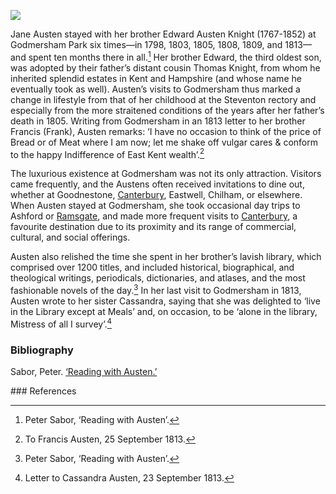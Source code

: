 <a href="https://dev.visual-essays.app"><img src="https://dev-visual-essays.netlify.app/images/ve-button.png"></a>
<param ve-config title="Jane Austen: Godmersham" author="Susan Civale" layout="vtl" 
banner="https://stor.artstor.org/stor/a8bc686a-046f-4df8-8946-dd34baf364cc">

<param ve-entity eid="Q17529295" aliases="Godmersham Park">

Jane Austen stayed with her brother Edward Austen Knight (1767-1852) at Godmersham Park six times—in 1798, 1803, 1805, 1808, 1809, and 1813—and spent ten months there in all.[^ref1]  Her brother Edward, the third oldest son, was adopted by their father’s distant cousin Thomas Knight, from whom he inherited splendid estates in Kent and Hampshire (and whose name he eventually took as well).  Austen’s visits to Godmersham thus marked a change in lifestyle from that of her childhood at the Steventon rectory and especially from the more straitened conditions of the years after her father’s death in 1805.  Writing from Godmersham in an 1813 letter to her brother Francis (Frank), Austen remarks: ‘I have no occasion to think of the price of Bread or of Meat where I am now; let me shake off vulgar cares & conform to the happy Indifference of East Kent wealth’.[^ref2]
<param ve-image url="https://stor.artstor.org/stor/6c1e5309-950a-423e-a8b6-00288674c2d5" label="Godmersham Park">

The luxurious existence at Godmersham was not its only attraction.  Visitors came frequently, and the Austens often received invitations to dine out, whether at Goodnestone, [Canterbury](/austen/austen/-canterbury), Eastwell, Chilham, or elsewhere.  When Austen stayed at Godmersham, she took occasional day trips to Ashford or [Ramsgate](/austen/austen/-ramsgate), and made more frequent visits to [Canterbury](/austen/austen/-canterbury), a favourite destination due to its proximity and its range of commercial, cultural, and social offerings.  
<param ve-image url="https://stor.artstor.org/stor/a9fbde83-5a1f-41d3-9fcb-9ad86496be12" label="Godmersham Park">

Austen also relished the time she spent in her brother’s lavish library, which comprised over 1200 titles, and included historical, biographical, and theological writings, periodicals, dictionaries, and atlases, and the most fashionable novels of the day.[^ref3]   In her last visit to Godmersham in 1813, Austen wrote to her sister Cassandra, saying that she was delighted to ‘live in the Library except at Meals’ and, on occasion, to be ‘alone in the library, Mistress of all I survey’.[^ref4]  
<param ve-image url="https://stor.artstor.org/stor/436d9c34-e028-42da-a033-65d1d24a46fe" label="Godmersham Park">

### Bibliography

Sabor, Peter.  [‘Reading with Austen.’](https://www.readingwithausten.com/index.html)
<param ve-image url="https://stor.artstor.org/stor/900e6a98-8038-402c-8cf1-f9446e1b192f" label="St Lawrence Church, Godmersham">
### References

[^ref1]: Peter Sabor, ‘Reading with Austen’.   
[^ref2]: To Francis Austen, 25 September 1813.   
[^ref3]: Peter Sabor, ‘Reading with Austen’.   
[^ref4]: Letter to Cassandra Austen, 23 September 1813.   
